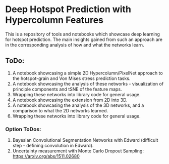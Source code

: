 # Deep Hotspot Prediction with Hypercolumn Features

This is a repository of tools and notebooks which showcase deep learning for hotspot prediction.
The main insights gained from such an approach are in the corresponding analysis of how and what the networks learn.

## ToDo:
1. A notebook showcasing a simple 2D Hypercolumn/PixelNet approach to the hotspot-grain and Von Mises stress prediction tasks.
2. A notebook showcasing the analysis of these networks - visualization of principle components and tSNE of the feature maps.
3. Wrapping these networks into library code for general usage.
4. A notebook showcasing the extension from 2D into 3D.
5. A notebook showcasing the analysis of the 3D networks, and a comparison to what the 2D networks learned.
6. Wrapping these networks into library code for general usage.

### Option ToDos:
1. Bayesian Convolutional Segmentation Networks with Edward (difficult step - defining convolution in Edward).
2. Uncertainty measurement with Monte Carlo Dropout Sampling: https://arxiv.org/abs/1511.02680
